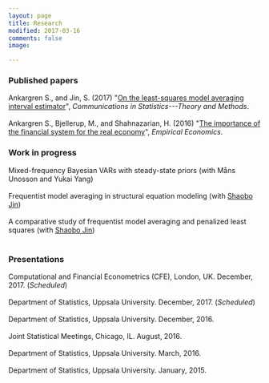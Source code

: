 ```yaml
---
layout: page
title: Research
modified: 2017-03-16
comments: false
image:

---
```


### Published papers

Ankargren S., and Jin, S. (2017) "[On the least-squares model averaging interval estimator](http://www.tandfonline.com/doi/full/10.1080/03610926.2017.1300272)", *Communications in Statistics---Theory and Methods*.
<br><br>
Ankargren S., Bjellerup, M., and Shahnazarian, H. (2016) "[The importance of the financial system for the real economy](http://link.springer.com/article/10.1007/s00181-016-1175-4)", *Empirical Economics*.

### Work in progress

Mixed-frequency Bayesian VARs with steady-state priors (with Måns Unosson and Yukai Yang)<br><br>
Frequentist model averaging in structural equation modeling (with [Shaobo Jin](http://katalog.uu.se/profile/?id=N11-1506))<br><br>
A comparative study of frequentist model averaging and penalized least squares (with [Shaobo Jin](http://katalog.uu.se/profile/?id=N11-1506))<br><br>


### Presentations
Computational and Financial Econometrics (CFE), London, UK. December, 2017. (*Scheduled*)<br><br>
Department of Statistics, Uppsala University. December, 2017. (*Scheduled*)<br><br>
Department of Statistics, Uppsala University. December, 2016.<br><br>
Joint Statistical Meetings, Chicago, IL. August, 2016.<br><br>
Department of Statistics, Uppsala University. March, 2016.<br><br>
Department of Statistics, Uppsala University. January, 2015.